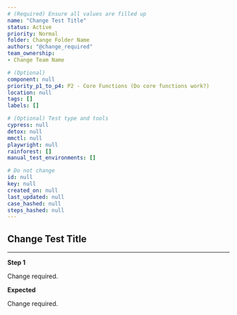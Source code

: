```yaml
---
# (Required) Ensure all values are filled up
name: "Change Test Title"
status: Active
priority: Normal
folder: Change Folder Name
authors: "@change_required"
team_ownership: 
- Change Team Name

# (Optional)
component: null
priority_p1_to_p4: P2 - Core Functions (Do core functions work?)
location: null
tags: []
labels: []

# (Optional) Test type and tools
cypress: null
detox: null
mmctl: null
playwright: null
rainforest: []
manual_test_environments: []

# Do not change
id: null
key: null
created_on: null
last_updated: null
case_hashed: null
steps_hashed: null
---
```


## Change Test Title

---

**Step 1**

Change required.

**Expected**

Change required.
